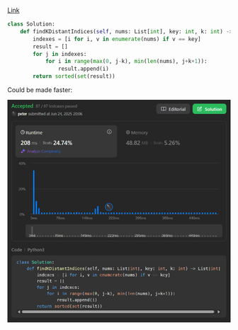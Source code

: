 [Link](https://leetcode.com/problems/find-all-k-distant-indices-in-an-array/description/)

```python
class Solution:
    def findKDistantIndices(self, nums: List[int], key: int, k: int) -> List[int]:
        indexes = [i for i, v in enumerate(nums) if v == key]
        result = []
        for j in indexes:
            for i in range(max(0, j-k), min(len(nums), j+k+1)):
                result.append(i)
        return sorted(set(result))
```

Could be made faster:

![alt text](image.png)